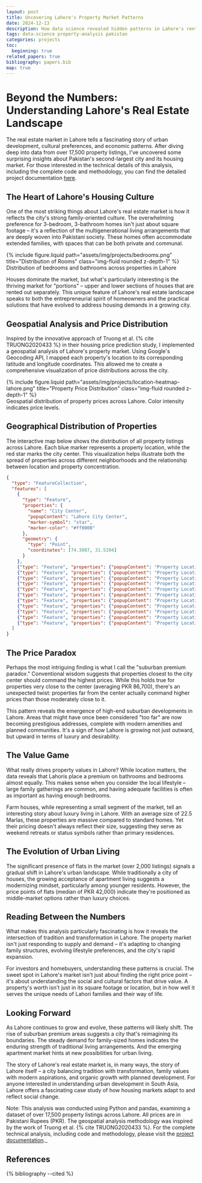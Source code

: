 ```yaml
---
layout: post
title: Uncovering Lahore's Property Market Patterns 
date: 2024-12-13
description: How data science revealed hidden patterns in Lahore's rental market
tags: data-science property-analysis pakistan
categories: projects
toc:
  beginning: true
related_papers: true
bibliography: papers.bib
map: true
---
```


# Beyond the Numbers: Understanding Lahore's Real Estate Landscape

The real estate market in Lahore tells a fascinating story of urban development, cultural preferences, and economic patterns. After diving deep into data from over 17,500 property listings, I've uncovered some surprising insights about Pakistan's second-largest city and its housing market. For those interested in the technical details of this analysis, including the complete code and methodology, you can find the detailed project documentation [here](https://ahmad-alam.github.io/projects/lahore-property-analysis/).

## The Heart of Lahore's Housing Culture

One of the most striking things about Lahore's real estate market is how it reflects the city's strong family-oriented culture. The overwhelming preference for 3-bedroom, 3-bathroom homes isn't just about square footage – it's a reflection of the multigenerational living arrangements that are deeply woven into Pakistani society. These homes often accommodate extended families, with spaces that can be both private and communal.

<div class="row mt-3">
    <div class="col-sm mt-3 mt-md-0">
        {% include figure.liquid path="assets/img/projects/bedrooms.png" title="Distribution of Rooms" class="img-fluid rounded z-depth-1" %}
    </div>
</div>
<div class="caption">
    Distribution of bedrooms and bathrooms across properties in Lahore
</div>

Houses dominate the market, but what's particularly interesting is the thriving market for "portions" – upper and lower sections of houses that are rented out separately. This unique feature of Lahore's real estate landscape speaks to both the entrepreneurial spirit of homeowners and the practical solutions that have evolved to address housing demands in a growing city.

## Geospatial Analysis and Price Distribution

Inspired by the innovative approach of Truong et al. {% cite TRUONG2020433 %} in their housing price prediction study, I implemented a geospatial analysis of Lahore's property market. Using Google's Geocoding API, I mapped each property's location to its corresponding latitude and longitude coordinates. This allowed me to create a comprehensive visualization of price distributions across the city.

<div class="row mt-3">
    <div class="col-sm mt-3 mt-md-0">
        {% include figure.liquid path="assets/img/projects/location-heatmap-lahore.png" title="Property Price Distribution" class="img-fluid rounded z-depth-1" %}
    </div>
</div>
<div class="caption">
    Geospatial distribution of property prices across Lahore. Color intensity indicates price levels.
</div>

## Geographical Distribution of Properties

The interactive map below shows the distribution of all property listings across Lahore. Each blue marker represents a property location, while the red star marks the city center. This visualization helps illustrate both the spread of properties across different neighborhoods and the relationship between location and property concentration.

```geojson
{
  "type": "FeatureCollection",
  "features": [
    {
      "type": "Feature",
      "properties": {
        "name": "City Center",
        "popupContent": "Lahore City Center",
        "marker-symbol": "star",
        "marker-color": "#ff0000"
      },
      "geometry": {
        "type": "Point",
        "coordinates": [74.3087, 31.5204]
      }
    },
    {"type": "Feature", "properties": {"popupContent": "Property Location"}, "geometry": {"type": "Point", "coordinates": [74.264358, 31.431199]}},
    {"type": "Feature", "properties": {"popupContent": "Property Location"}, "geometry": {"type": "Point", "coordinates": [74.258648, 31.456696]}},
    {"type": "Feature", "properties": {"popupContent": "Property Location"}, "geometry": {"type": "Point", "coordinates": [74.286887, 31.443183]}},
    {"type": "Feature", "properties": {"popupContent": "Property Location"}, "geometry": {"type": "Point", "coordinates": [74.308071, 31.447469]}},
    {"type": "Feature", "properties": {"popupContent": "Property Location"}, "geometry": {"type": "Point", "coordinates": [74.259748, 31.443262]}},
    {"type": "Feature", "properties": {"popupContent": "Property Location"}, "geometry": {"type": "Point", "coordinates": [74.176841, 31.369488]}},
    {"type": "Feature", "properties": {"popupContent": "Property Location"}, "geometry": {"type": "Point", "coordinates": [74.232511, 31.368900]}},
    {"type": "Feature", "properties": {"popupContent": "Property Location"}, "geometry": {"type": "Point", "coordinates": [74.283953, 31.420537]}},
    {"type": "Feature", "properties": {"popupContent": "Property Location"}, "geometry": {"type": "Point", "coordinates": [74.348483, 31.431384]}},
    {"type": "Feature", "properties": {"popupContent": "Property Location"}, "geometry": {"type": "Point", "coordinates": [74.380779, 31.467638]}},
    {"type": "Feature", "properties": {"popupContent": "Property Location"}, "geometry": {"type": "Point", "coordinates": [74.202524, 31.452773]}}
  ]
}

```

## The Price Paradox

Perhaps the most intriguing finding is what I call the "suburban premium paradox." Conventional wisdom suggests that properties closest to the city center should command the highest prices. While this holds true for properties very close to the center (averaging PKR 86,700), there's an unexpected twist: properties far from the center actually command higher prices than those moderately close to it.

This pattern reveals the emergence of high-end suburban developments in Lahore. Areas that might have once been considered "too far" are now becoming prestigious addresses, complete with modern amenities and planned communities. It's a sign of how Lahore is growing not just outward, but upward in terms of luxury and desirability.

## The Value Game

What really drives property values in Lahore? While location matters, the data reveals that Lahoris place a premium on bathrooms and bedrooms almost equally. This makes sense when you consider the local lifestyle – large family gatherings are common, and having adequate facilities is often as important as having enough bedrooms.

Farm houses, while representing a small segment of the market, tell an interesting story about luxury living in Lahore. With an average size of 22.5 Marlas, these properties are massive compared to standard homes. Yet their pricing doesn't always reflect their size, suggesting they serve as weekend retreats or status symbols rather than primary residences.

## The Evolution of Urban Living

The significant presence of flats in the market (over 2,000 listings) signals a gradual shift in Lahore's urban landscape. While traditionally a city of houses, the growing acceptance of apartment living suggests a modernizing mindset, particularly among younger residents. However, the price points of flats (median of PKR 42,000) indicate they're positioned as middle-market options rather than luxury choices.

## Reading Between the Numbers

What makes this analysis particularly fascinating is how it reveals the intersection of tradition and transformation in Lahore. The property market isn't just responding to supply and demand – it's adapting to changing family structures, evolving lifestyle preferences, and the city's rapid expansion.

For investors and homebuyers, understanding these patterns is crucial. The sweet spot in Lahore's market isn't just about finding the right price point – it's about understanding the social and cultural factors that drive value. A property's worth isn't just in its square footage or location, but in how well it serves the unique needs of Lahori families and their way of life.

## Looking Forward

As Lahore continues to grow and evolve, these patterns will likely shift. The rise of suburban premium areas suggests a city that's reimagining its boundaries. The steady demand for family-sized homes indicates the enduring strength of traditional living arrangements. And the emerging apartment market hints at new possibilities for urban living.

The story of Lahore's real estate market is, in many ways, the story of Lahore itself – a city balancing tradition with transformation, family values with modern aspirations, and organic growth with planned development. For anyone interested in understanding urban development in South Asia, Lahore offers a fascinating case study of how housing markets adapt to and reflect social change.

Note: This analysis was conducted using Python and pandas, examining a dataset of over 17,500 property listings across Lahore. All prices are in Pakistani Rupees (PKR). The geospatial analysis methodology was inspired by the work of Truong et al. {% cite TRUONG2020433 %}. For the complete technical analysis, including code and methodology, please visit the [project documentation](https://ahmad-alam.github.io/projects/lahore-property-analysis/)._

## References

{% bibliography --cited %}

